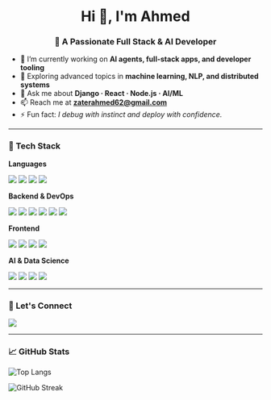 <h1 align="center">Hi 👋, I'm Ahmed</h1>
<h3 align="center">🚀 A Passionate Full Stack & AI Developer</h3>

- 🔭 I’m currently working on **AI agents, full-stack apps, and developer tooling**
- 🧠 Exploring advanced topics in **machine learning, NLP, and distributed systems**
- 💬 Ask me about **Django · React · Node.js · AI/ML**
- 📫 Reach me at **zaterahmed62@gmail.com**
- ⚡ Fun fact: *I debug with instinct and deploy with confidence.*

---

### 🧰 Tech Stack

**Languages**
<div>
  <img src="https://img.shields.io/badge/Python-3670A0?style=for-the-badge&logo=python&logoColor=ffdd54"/>
  <img src="https://img.shields.io/badge/JavaScript-F7DF1E?style=for-the-badge&logo=javascript&logoColor=black"/>
  <img src="https://img.shields.io/badge/TypeScript-007acc?style=for-the-badge&logo=typescript&logoColor=white"/>
  <img src="https://img.shields.io/badge/C-00599C?style=for-the-badge&logo=c&logoColor=white"/>
</div>

**Backend & DevOps**
<div>
  <img src="https://img.shields.io/badge/Django-092E20?style=for-the-badge&logo=django&logoColor=white"/>
  <img src="https://img.shields.io/badge/Node.js-339933?style=for-the-badge&logo=nodedotjs&logoColor=white"/>
  <img src="https://img.shields.io/badge/PostgreSQL-4169E1?style=for-the-badge&logo=postgresql&logoColor=white"/>
  <img src="https://img.shields.io/badge/Docker-2496ED?style=for-the-badge&logo=docker&logoColor=white"/>
  <img src="https://img.shields.io/badge/Redis-DC382D?style=for-the-badge&logo=redis&logoColor=white"/>
  <img src="https://img.shields.io/badge/Nginx-009639?style=for-the-badge&logo=nginx&logoColor=white"/>
</div>

**Frontend**
<div>
  <img src="https://img.shields.io/badge/React-20232A?style=for-the-badge&logo=react&logoColor=61DAFB"/>
  <img src="https://img.shields.io/badge/TailwindCSS-06B6D4?style=for-the-badge&logo=tailwindcss&logoColor=white"/>
  <img src="https://img.shields.io/badge/HTML5-E34F26?style=for-the-badge&logo=html5&logoColor=white"/>
  <img src="https://img.shields.io/badge/CSS3-1572B6?style=for-the-badge&logo=css3&logoColor=white"/>
</div>

**AI & Data Science**
<div>
  <img src="https://img.shields.io/badge/TensorFlow-FF6F00?style=for-the-badge&logo=tensorflow&logoColor=white"/>
  <img src="https://img.shields.io/badge/scikit--learn-F7931E?style=for-the-badge&logo=scikit-learn&logoColor=white"/>
  <img src="https://img.shields.io/badge/Pandas-150458?style=for-the-badge&logo=pandas&logoColor=white"/>
  <img src="https://img.shields.io/badge/Seaborn-3776AB?style=for-the-badge"/>
</div>

---

### 🔗 Let's Connect
<p align="left">
  <a href="https://linkedin.com/in/zaterahmed" target="_blank">
    <img src="https://img.shields.io/badge/LinkedIn-blue?style=for-the-badge&logo=linkedin&logoColor=white"/>
  </a>
</p>

---

### 📈 GitHub Stats

<p align="left">
  <img src="https://github-readme-stats.vercel.app/api/top-langs/?username=ahmed123456787&layout=compact&theme=radical" alt="Top Langs" />
</p>
<p align="left">
  <img src="https://github-readme-streak-stats.herokuapp.com/?user=ahmed123456787&theme=radical" alt="GitHub Streak" />
</p>
